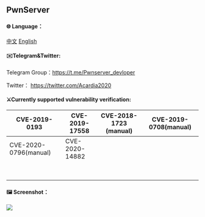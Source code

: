 

## PwnServer

#### 🌐️ Language：

[中文](https://github.com/ixiniansec/pwnserver/blob/main/docs/README_ZH.md) 	[English](https://github.com/ixiniansec/pwnserver/blob/main/docs/README_EN.md)



#### ✉️️Telegram&Twitter:

Telegram Group：https://t.me/Pwnserver_devloper

Twitter： https://twitter.com/Acardia2020

#### ⚔️Currently supported vulnerability verification:

| CVE-2019-0193         | CVE-2019-17558 | CVE-2018-1723 (manual) | CVE-2019-0708(manual) |
| --------------------- | -------------- | ---------------------- | --------------------- |
| CVE-2020-0796(manual) | CVE-2020-14882 |                        |                       |
|                       |                |                        |                       |
|                       |                |                        |                       |
|                       |                |                        |                       |
|                       |                |                        |                       |
|                       |                |                        |                       |
|                       |                |                        |                       |
|                       |                |                        |                       |
|                       |                |                        |                       |

#### 🖼 Screenshot：

![](https://i.imgur.com/Rqdx6ra.png)

